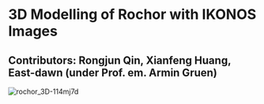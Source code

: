 # 3D Modelling of Rochor with IKONOS Images  
## Contributors: Rongjun Qin, Xianfeng Huang, East-dawn  (under Prof. em. Armin Gruen)
![rochor_3D-114mj7d](https://user-images.githubusercontent.com/32317924/125025645-07a29380-e051-11eb-9436-d4afd9771351.png)
